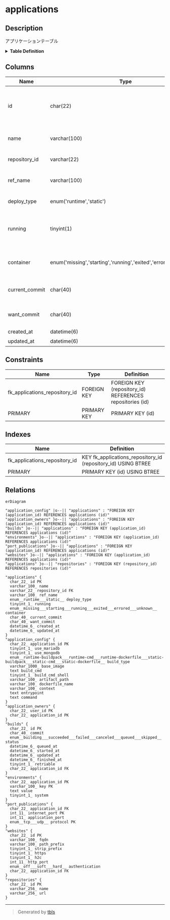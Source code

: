 # applications

## Description

アプリケーションテーブル

<details>
<summary><strong>Table Definition</strong></summary>

```sql
CREATE TABLE `applications` (
  `id` char(22) NOT NULL COMMENT 'アプリケーションID',
  `name` varchar(100) NOT NULL COMMENT 'アプリケーション名',
  `repository_id` varchar(22) NOT NULL COMMENT 'リポジトリID',
  `ref_name` varchar(100) NOT NULL COMMENT 'Gitブランチ・タグ名',
  `deploy_type` enum('runtime','static') NOT NULL COMMENT 'デプロイタイプ',
  `running` tinyint(1) NOT NULL COMMENT 'アプリを起動させるか(desired state)',
  `container` enum('missing','starting','running','exited','errored','unknown') NOT NULL COMMENT 'コンテナの状態(runtime only)',
  `current_commit` char(40) NOT NULL COMMENT 'デプロイされたコミット',
  `want_commit` char(40) NOT NULL COMMENT 'デプロイを待つコミット',
  `created_at` datetime(6) NOT NULL COMMENT '作成日時',
  `updated_at` datetime(6) NOT NULL COMMENT '更新日時',
  PRIMARY KEY (`id`),
  KEY `fk_applications_repository_id` (`repository_id`),
  CONSTRAINT `fk_applications_repository_id` FOREIGN KEY (`repository_id`) REFERENCES `repositories` (`id`)
) ENGINE=InnoDB DEFAULT CHARSET=utf8mb4 COLLATE=utf8mb4_general_ci COMMENT='アプリケーションテーブル'
```

</details>

## Columns

| Name | Type | Default | Nullable | Children | Parents | Comment |
| ---- | ---- | ------- | -------- | -------- | ------- | ------- |
| id | char(22) |  | false | [application_config](application_config.md) [application_owners](application_owners.md) [builds](builds.md) [environments](environments.md) [port_publications](port_publications.md) [websites](websites.md) |  | アプリケーションID |
| name | varchar(100) |  | false |  |  | アプリケーション名 |
| repository_id | varchar(22) |  | false |  | [repositories](repositories.md) | リポジトリID |
| ref_name | varchar(100) |  | false |  |  | Gitブランチ・タグ名 |
| deploy_type | enum('runtime','static') |  | false |  |  | デプロイタイプ |
| running | tinyint(1) |  | false |  |  | アプリを起動させるか(desired state) |
| container | enum('missing','starting','running','exited','errored','unknown') |  | false |  |  | コンテナの状態(runtime only) |
| current_commit | char(40) |  | false |  |  | デプロイされたコミット |
| want_commit | char(40) |  | false |  |  | デプロイを待つコミット |
| created_at | datetime(6) |  | false |  |  | 作成日時 |
| updated_at | datetime(6) |  | false |  |  | 更新日時 |

## Constraints

| Name | Type | Definition |
| ---- | ---- | ---------- |
| fk_applications_repository_id | FOREIGN KEY | FOREIGN KEY (repository_id) REFERENCES repositories (id) |
| PRIMARY | PRIMARY KEY | PRIMARY KEY (id) |

## Indexes

| Name | Definition |
| ---- | ---------- |
| fk_applications_repository_id | KEY fk_applications_repository_id (repository_id) USING BTREE |
| PRIMARY | PRIMARY KEY (id) USING BTREE |

## Relations

```mermaid
erDiagram

"application_config" |o--|| "applications" : "FOREIGN KEY (application_id) REFERENCES applications (id)"
"application_owners" }o--|| "applications" : "FOREIGN KEY (application_id) REFERENCES applications (id)"
"builds" }o--|| "applications" : "FOREIGN KEY (application_id) REFERENCES applications (id)"
"environments" }o--|| "applications" : "FOREIGN KEY (application_id) REFERENCES applications (id)"
"port_publications" }o--|| "applications" : "FOREIGN KEY (application_id) REFERENCES applications (id)"
"websites" }o--|| "applications" : "FOREIGN KEY (application_id) REFERENCES applications (id)"
"applications" }o--|| "repositories" : "FOREIGN KEY (repository_id) REFERENCES repositories (id)"

"applications" {
  char_22_ id PK
  varchar_100_ name
  varchar_22_ repository_id FK
  varchar_100_ ref_name
  enum__runtime___static__ deploy_type
  tinyint_1_ running
  enum__missing___starting___running___exited___errored___unknown__ container
  char_40_ current_commit
  char_40_ want_commit
  datetime_6_ created_at
  datetime_6_ updated_at
}
"application_config" {
  char_22_ application_id PK
  tinyint_1_ use_mariadb
  tinyint_1_ use_mongodb
  enum__runtime-buildpack___runtime-cmd___runtime-dockerfile___static-buildpack___static-cmd___static-dockerfile__ build_type
  varchar_1000_ base_image
  text build_cmd
  tinyint_1_ build_cmd_shell
  varchar_100_ artifact_path
  varchar_100_ dockerfile_name
  varchar_100_ context
  text entrypoint
  text command
}
"application_owners" {
  char_22_ user_id PK
  char_22_ application_id PK
}
"builds" {
  char_22_ id PK
  char_40_ commit
  enum__building___succeeded___failed___canceled___queued___skipped__ status
  datetime_6_ queued_at
  datetime_6_ started_at
  datetime_6_ updated_at
  datetime_6_ finished_at
  tinyint_1_ retriable
  char_22_ application_id FK
}
"environments" {
  char_22_ application_id PK
  varchar_100_ key PK
  text value
  tinyint_1_ system
}
"port_publications" {
  char_22_ application_id FK
  int_11_ internet_port PK
  int_11_ application_port
  enum__tcp___udp__ protocol PK
}
"websites" {
  char_22_ id PK
  varchar_100_ fqdn
  varchar_100_ path_prefix
  tinyint_1_ strip_prefix
  tinyint_1_ https
  tinyint_1_ h2c
  int_11_ http_port
  enum__off___soft___hard__ authentication
  char_22_ application_id FK
}
"repositories" {
  char_22_ id PK
  varchar_256_ name
  varchar_256_ url
}
```

---

> Generated by [tbls](https://github.com/k1LoW/tbls)
